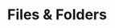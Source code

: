 ---
title: "Files & Folders"
linkTitle: "Files & Folders"
description: "Data types used for working with files and folders."
---